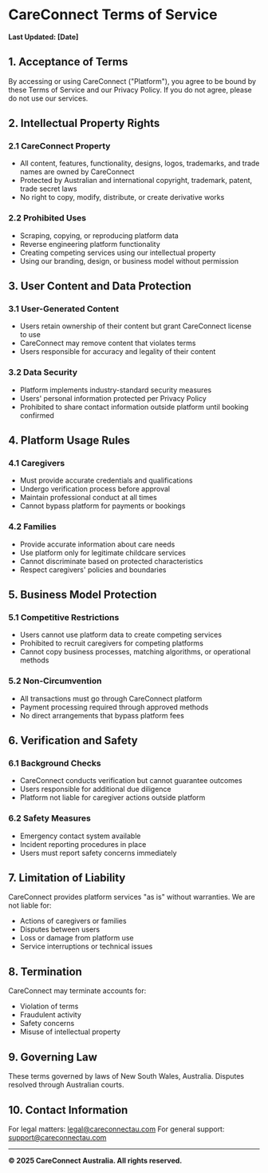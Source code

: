 # CareConnect Terms of Service

**Last Updated: [Date]**

## 1. Acceptance of Terms

By accessing or using CareConnect ("Platform"), you agree to be bound by these Terms of Service and our Privacy Policy. If you do not agree, please do not use our services.

## 2. Intellectual Property Rights

### 2.1 CareConnect Property
- All content, features, functionality, designs, logos, trademarks, and trade names are owned by CareConnect
- Protected by Australian and international copyright, trademark, patent, trade secret laws
- No right to copy, modify, distribute, or create derivative works

### 2.2 Prohibited Uses
- Scraping, copying, or reproducing platform data
- Reverse engineering platform functionality
- Creating competing services using our intellectual property
- Using our branding, design, or business model without permission

## 3. User Content and Data Protection

### 3.1 User-Generated Content
- Users retain ownership of their content but grant CareConnect license to use
- CareConnect may remove content that violates terms
- Users responsible for accuracy and legality of their content

### 3.2 Data Security
- Platform implements industry-standard security measures
- Users' personal information protected per Privacy Policy
- Prohibited to share contact information outside platform until booking confirmed

## 4. Platform Usage Rules

### 4.1 Caregivers
- Must provide accurate credentials and qualifications
- Undergo verification process before approval
- Maintain professional conduct at all times
- Cannot bypass platform for payments or bookings

### 4.2 Families
- Provide accurate information about care needs
- Use platform only for legitimate childcare services
- Cannot discriminate based on protected characteristics
- Respect caregivers' policies and boundaries

## 5. Business Model Protection

### 5.1 Competitive Restrictions
- Users cannot use platform data to create competing services
- Prohibited to recruit caregivers for competing platforms
- Cannot copy business processes, matching algorithms, or operational methods

### 5.2 Non-Circumvention
- All transactions must go through CareConnect platform
- Payment processing required through approved methods
- No direct arrangements that bypass platform fees

## 6. Verification and Safety

### 6.1 Background Checks
- CareConnect conducts verification but cannot guarantee outcomes
- Users responsible for additional due diligence
- Platform not liable for caregiver actions outside platform

### 6.2 Safety Measures
- Emergency contact system available
- Incident reporting procedures in place
- Users must report safety concerns immediately

## 7. Limitation of Liability

CareConnect provides platform services "as is" without warranties. We are not liable for:
- Actions of caregivers or families
- Disputes between users
- Loss or damage from platform use
- Service interruptions or technical issues

## 8. Termination

CareConnect may terminate accounts for:
- Violation of terms
- Fraudulent activity
- Safety concerns
- Misuse of intellectual property

## 9. Governing Law

These terms governed by laws of New South Wales, Australia. Disputes resolved through Australian courts.

## 10. Contact Information

For legal matters: legal@careconnectau.com
For general support: support@careconnectau.com

---

**© 2025 CareConnect Australia. All rights reserved.**